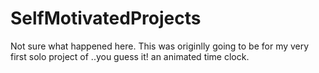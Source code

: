 # SelfMotivatedProjects

Not sure what happened here. This was originlly going to be for my very first solo project of ..you guess it! an animated time clock.
